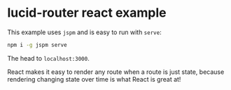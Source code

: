 # lucid-router react example

This example uses `jspm` and is easy to run with `serve`:
```sh
npm i -g jspm serve
```

The head to `localhost:3000`.

React makes it easy to render any route when a route is just state, because rendering changing state over time is what React is great at!
